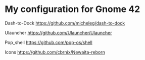 # My configuration for Gnome 42

Dash-to-Dock
https://github.com/micheleg/dash-to-dock

Ulauncher
https://github.com/Ulauncher/Ulauncher

Pop_shell
https://github.com/pop-os/shell

Icons
https://github.com/cbrnix/Newaita-reborn


